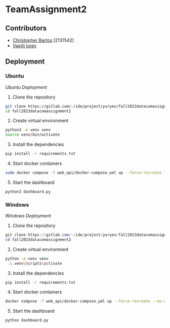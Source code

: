 
# TeamAssignment2

## Contributors

- [Christopher Bartos](https://gitlab.com/Christopher-) [2131542]
- [Vasilii Iurev](https://gitlab.com/yuryev)


## Deployment

### Ubuntu
*Ubuntu Deployment*

1. Clone the repository

```bash
git clone https://gitlab.com/-/ide/project/yuryev/fall2023datacomassignment2/
cd fall2023datacomassignment2
```

2. Create virtual environment

```bash
python3 -m venv venv
source venv/bin/activate
```

3. Install the dependencies

```bash
pip install -r requirements.txt
```

4. Start docker containers

```bash
sudo docker compose -f web_api/docker-compose.yml up --force-recreate --no-deps --build
```

5. Start the dashboard

```bash
python3 dashboard.py
```

### Windows
*Windows Deployment*

1. Clone the repository

```powershell
git clone https://gitlab.com/-/ide/project/yuryev/fall2023datacomassignment2/
cd fall2023datacomassignment2
```

2. Create virtual environment

```bash
python -m venv venv
 .\.venv\Scripts\activate
```

3. Install the dependencies

```bash
pip install -r requirements.txt
```

4. Start docker containers

```bash
docker compose -f web_api/docker-compose.yml up --force-recreate --no-deps --build
```

5. Start the dashboard

```bash
python dashboard.py
```
